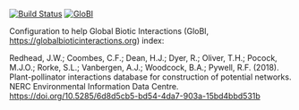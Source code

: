 [![Build Status](https://travis-ci.com/redhead2018.svg)](https://travis-ci.com/redhead2018) [![GloBI](http://api.globalbioticinteractions.org/interaction.svg?accordingTo=zedomel:redhead2018)](http://globalbioticinteractions.org/?accordingTo=zedomel:redhead2018)

Configuration to help Global Biotic Interactions (GloBI, https://globalbioticinteractions.org) index: 

Redhead, J.W.; Coombes, C.F.; Dean, H.J.; Dyer, R.; Oliver, T.H.; Pocock, M.J.O.; Rorke, S.L.; Vanbergen, A.J.; Woodcock, B.A.; Pywell, R.F. (2018). Plant-pollinator interactions database for construction of potential networks. NERC Environmental Information Data Centre. https://doi.org/10.5285/6d8d5cb5-bd54-4da7-903a-15bd4bbd531b

